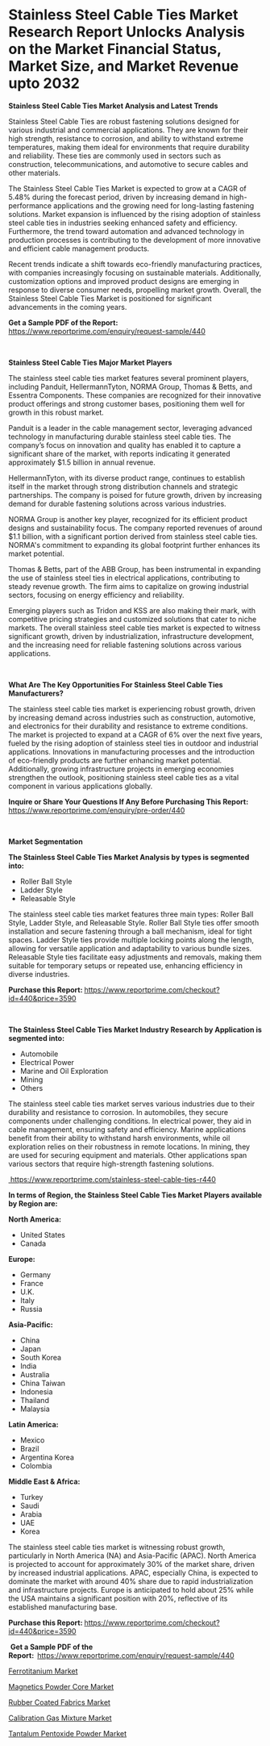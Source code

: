 <p><h1>Stainless Steel Cable Ties Market Research Report Unlocks Analysis on the Market Financial Status, Market Size, and Market Revenue upto 2032</h1></p><p><strong>Stainless Steel Cable Ties Market Analysis and Latest Trends</strong></p>
<p><p>Stainless Steel Cable Ties are robust fastening solutions designed for various industrial and commercial applications. They are known for their high strength, resistance to corrosion, and ability to withstand extreme temperatures, making them ideal for environments that require durability and reliability. These ties are commonly used in sectors such as construction, telecommunications, and automotive to secure cables and other materials.</p><p>The Stainless Steel Cable Ties Market is expected to grow at a CAGR of 5.48% during the forecast period, driven by increasing demand in high-performance applications and the growing need for long-lasting fastening solutions. Market expansion is influenced by the rising adoption of stainless steel cable ties in industries seeking enhanced safety and efficiency. Furthermore, the trend toward automation and advanced technology in production processes is contributing to the development of more innovative and efficient cable management products.</p><p>Recent trends indicate a shift towards eco-friendly manufacturing practices, with companies increasingly focusing on sustainable materials. Additionally, customization options and improved product designs are emerging in response to diverse consumer needs, propelling market growth. Overall, the Stainless Steel Cable Ties Market is positioned for significant advancements in the coming years.</p></p>
<p><strong>Get a Sample PDF of the Report:&nbsp;</strong> <a href="https://www.reportprime.com/enquiry/request-sample/440?utm_campaign=1130&utm_medium=2&utm_source=Github&utm_content=ia&utm_term=18032025&utm_id=stainless-steel-cable-ties">https://www.reportprime.com/enquiry/request-sample/440</a></p>
<p>&nbsp;</p>
<p><strong>Stainless Steel Cable Ties Major Market Players</strong></p>
<p><p>The stainless steel cable ties market features several prominent players, including Panduit, HellermannTyton, NORMA Group, Thomas & Betts, and Essentra Components. These companies are recognized for their innovative product offerings and strong customer bases, positioning them well for growth in this robust market.</p><p>Panduit is a leader in the cable management sector, leveraging advanced technology in manufacturing durable stainless steel cable ties. The company’s focus on innovation and quality has enabled it to capture a significant share of the market, with reports indicating it generated approximately $1.5 billion in annual revenue.</p><p>HellermannTyton, with its diverse product range, continues to establish itself in the market through strong distribution channels and strategic partnerships. The company is poised for future growth, driven by increasing demand for durable fastening solutions across various industries.</p><p>NORMA Group is another key player, recognized for its efficient product designs and sustainability focus. The company reported revenues of around $1.1 billion, with a significant portion derived from stainless steel cable ties. NORMA's commitment to expanding its global footprint further enhances its market potential.</p><p>Thomas & Betts, part of the ABB Group, has been instrumental in expanding the use of stainless steel ties in electrical applications, contributing to steady revenue growth. The firm aims to capitalize on growing industrial sectors, focusing on energy efficiency and reliability.</p><p>Emerging players such as Tridon and KSS are also making their mark, with competitive pricing strategies and customized solutions that cater to niche markets. The overall stainless steel cable ties market is expected to witness significant growth, driven by industrialization, infrastructure development, and the increasing need for reliable fastening solutions across various applications.</p></p>
<p>&nbsp;</p>
<p><strong>What Are The Key Opportunities For Stainless Steel Cable Ties Manufacturers?</strong></p>
<p><p>The stainless steel cable ties market is experiencing robust growth, driven by increasing demand across industries such as construction, automotive, and electronics for their durability and resistance to extreme conditions. The market is projected to expand at a CAGR of 6% over the next five years, fueled by the rising adoption of stainless steel ties in outdoor and industrial applications. Innovations in manufacturing processes and the introduction of eco-friendly products are further enhancing market potential. Additionally, growing infrastructure projects in emerging economies strengthen the outlook, positioning stainless steel cable ties as a vital component in various applications globally.</p></p>
<p><strong>Inquire or Share Your Questions If Any Before Purchasing This Report:</strong> <a href="https://www.reportprime.com/enquiry/pre-order/440?utm_campaign=1130&utm_medium=2&utm_source=Github&utm_content=ia&utm_term=18032025&utm_id=stainless-steel-cable-ties">https://www.reportprime.com/enquiry/pre-order/440</a></p>
<p>&nbsp;</p>
<p><strong>Market Segmentation</strong></p>
<p><strong>The Stainless Steel Cable Ties Market Analysis by types is segmented into:</strong></p>
<p><ul><li>Roller Ball Style</li><li>Ladder Style</li><li>Releasable Style</li></ul></p>
<p><p>The stainless steel cable ties market features three main types: Roller Ball Style, Ladder Style, and Releasable Style. Roller Ball Style ties offer smooth installation and secure fastening through a ball mechanism, ideal for tight spaces. Ladder Style ties provide multiple locking points along the length, allowing for versatile application and adaptability to various bundle sizes. Releasable Style ties facilitate easy adjustments and removals, making them suitable for temporary setups or repeated use, enhancing efficiency in diverse industries.</p></p>
<p><strong>Purchase this Report:&nbsp;</strong><a href="https://www.reportprime.com/checkout?id=440&price=3590&utm_campaign=1130&utm_medium=2&utm_source=Github&utm_content=ia&utm_term=18032025&utm_id=stainless-steel-cable-ties">https://www.reportprime.com/checkout?id=440&price=3590</a></p>
<p>&nbsp;</p>
<p><strong>The Stainless Steel Cable Ties Market Industry Research by Application is segmented into:</strong></p>
<p><ul><li>Automobile</li><li>Electrical Power</li><li>Marine and Oil Exploration</li><li>Mining</li><li>Others</li></ul></p>
<p><p>The stainless steel cable ties market serves various industries due to their durability and resistance to corrosion. In automobiles, they secure components under challenging conditions. In electrical power, they aid in cable management, ensuring safety and efficiency. Marine applications benefit from their ability to withstand harsh environments, while oil exploration relies on their robustness in remote locations. In mining, they are used for securing equipment and materials. Other applications span various sectors that require high-strength fastening solutions.</p></p>
<p><a href="https://www.reportprime.com/stainless-steel-cable-ties-r440?utm_campaign=1130&utm_medium=2&utm_source=Github&utm_content=ia&utm_term=18032025&utm_id=stainless-steel-cable-ties">&nbsp;https://www.reportprime.com/stainless-steel-cable-ties-r440</a></p>
<p><strong>In terms of Region, the Stainless Steel Cable Ties Market Players available by Region are:</strong></p>
<p>
    <p> <strong> North America: </strong>
        <ul>
            <li>United States</li>
            <li>Canada</li>
        </ul>
        </p> 
    <p> <strong> Europe: </strong>
        <ul>
            <li>Germany</li>
            <li>France</li>
            <li>U.K.</li>
            <li>Italy</li>
            <li>Russia</li>
        </ul>
        </p> 
    <p> <strong> Asia-Pacific: </strong>
        <ul>
            <li>China</li>
            <li>Japan</li>
            <li>South Korea</li>
            <li>India</li>
            <li>Australia</li>
            <li>China Taiwan</li>
            <li>Indonesia</li>
            <li>Thailand</li>
            <li>Malaysia</li>
        </ul>
        </p> 
    <p> <strong> Latin America: </strong>
        <ul>
            <li>Mexico</li>
            <li>Brazil</li>
            <li>Argentina Korea</li>
            <li>Colombia</li>
        </ul>
        </p> 
    <p> <strong> Middle East & Africa: </strong>
        <ul>
            <li>Turkey</li>
            <li>Saudi</li>
            <li>Arabia</li>
            <li>UAE</li>
            <li>Korea</li>
        </ul>
    </p>
    </p>
<p><p>The stainless steel cable ties market is witnessing robust growth, particularly in North America (NA) and Asia-Pacific (APAC). North America is projected to account for approximately 30% of the market share, driven by increased industrial applications. APAC, especially China, is expected to dominate the market with around 40% share due to rapid industrialization and infrastructure projects. Europe is anticipated to hold about 25% while the USA maintains a significant position with 20%, reflective of its established manufacturing base.</p></p>
<p><strong>Purchase this Report: </strong><a href="https://www.reportprime.com/checkout?id=440&price=3590&utm_campaign=1130&utm_medium=2&utm_source=Github&utm_content=ia&utm_term=18032025&utm_id=stainless-steel-cable-ties">https://www.reportprime.com/checkout?id=440&price=3590</a></p>
<p>&nbsp;<strong>Get a Sample PDF of the Report:&nbsp;&nbsp;</strong><a href="https://www.reportprime.com/enquiry/request-sample/440?utm_campaign=1130&utm_medium=2&utm_source=Github&utm_content=ia&utm_term=18032025&utm_id=stainless-steel-cable-ties">https://www.reportprime.com/enquiry/request-sample/440</a></p>
<p><strong></strong></p>
<p><p><a href="https://github.com/iwanesucices/Market-Research-Report-List-1/blob/main/ferrotitanium-market.md?utm_campaign=1130&utm_medium=2&utm_source=Github&utm_content=ia&utm_term=18032025&utm_id=stainless-steel-cable-ties">Ferrotitanium Market</a></p><p><a href="https://github.com/stunzkocotpv/Market-Research-Report-List-1/blob/main/magnetics-powder-core-market.md?utm_campaign=1130&utm_medium=2&utm_source=Github&utm_content=ia&utm_term=18032025&utm_id=stainless-steel-cable-ties">Magnetics Powder Core Market</a></p><p><a href="https://github.com/wantadhagino/Market-Research-Report-List-1/blob/main/rubber-coated-fabrics-market.md?utm_campaign=1130&utm_medium=2&utm_source=Github&utm_content=ia&utm_term=18032025&utm_id=stainless-steel-cable-ties">Rubber Coated Fabrics Market</a></p><p><a href="https://github.com/hatlepigna2s/Market-Research-Report-List-1/blob/main/calibration-gas-mixture-market.md?utm_campaign=1130&utm_medium=2&utm_source=Github&utm_content=ia&utm_term=18032025&utm_id=stainless-steel-cable-ties">Calibration Gas Mixture Market</a></p><p><a href="https://github.com/lelahokendo/Market-Research-Report-List-1/blob/main/tantalum-pentoxide-powder-market.md?utm_campaign=1130&utm_medium=2&utm_source=Github&utm_content=ia&utm_term=18032025&utm_id=stainless-steel-cable-ties">Tantalum Pentoxide Powder Market</a></p></p>